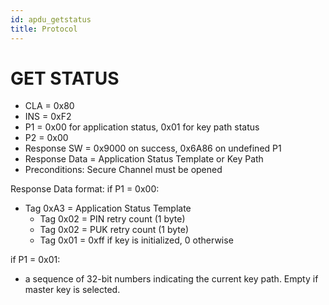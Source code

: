 ```yaml
---
id: apdu_getstatus
title: Protocol
---
```


# GET STATUS

* CLA = 0x80
* INS = 0xF2
* P1 = 0x00 for application status, 0x01 for key path status
* P2 = 0x00
* Response SW = 0x9000 on success, 0x6A86 on undefined P1
* Response Data = Application Status Template or Key Path
* Preconditions: Secure Channel must be opened

Response Data format:
if P1 = 0x00:
- Tag 0xA3 = Application Status Template
  - Tag 0x02 = PIN retry count (1 byte)
  - Tag 0x02 = PUK retry count (1 byte)
  - Tag 0x01 = 0xff if key is initialized, 0 otherwise

if P1 = 0x01:
- a sequence of 32-bit numbers indicating the current key path. Empty if master key is selected.